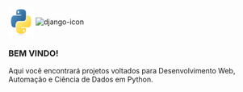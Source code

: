 <div style="display: inline_block"><br>
  <img align="center" alt="Python-icon" height="60" width="50" src="https://raw.githubusercontent.com/devicons/devicon/master/icons/python/python-original.svg">
  <img align="center" alt="django-icon" height="50" width="50" src="https://user-images.githubusercontent.com/63022500/206723897-12754edc-a04c-42f5-935b-0bc7b9776ffa.svg">  
 
</div>

<h3>BEM VINDO!</h3> 
Aqui você encontrará projetos voltados para Desenvolvimento Web, Automação e Ciência de Dados em Python.
